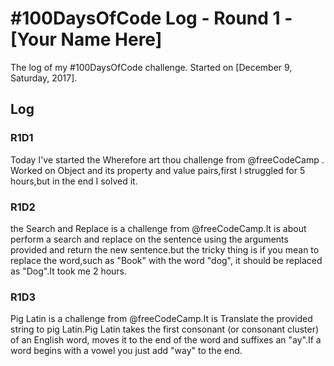 # #100DaysOfCode Log - Round 1 - [Your Name Here]

The log of my #100DaysOfCode challenge. Started on [December 9, Saturday, 2017].

## Log

### R1D1 
Today I've started the Wherefore art thou challenge from @freeCodeCamp . Worked on Object and its property and value pairs,first I struggled for 5 hours,but in the end I solved it.

### R1D2 
the Search and Replace is a challenge from @freeCodeCamp.It is about perform a search and replace on the sentence using the arguments provided and return the new sentence.but the tricky thing is if you mean to replace the word,such as  "Book" with the word "dog", it should be replaced as "Dog".It took me 2 hours.

### R1D3 
Pig Latin is a challenge from @freeCodeCamp.It is Translate the provided string to pig Latin.Pig Latin takes the first consonant (or consonant cluster) of an English word, moves it to the end of the word and suffixes an "ay".If a word begins with a vowel you just add "way" to the end.
